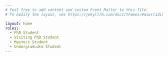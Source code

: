 ```yaml
---
# Feel free to add content and custom Front Matter to this file.
# To modify the layout, see https://jekyllrb.com/docs/themes/#overriding-theme-defaults

layout: home
roles:
  - PhD Student
  - Visiting PhD Student
  - Masters Student
  - Undergraduate Student
---
```

